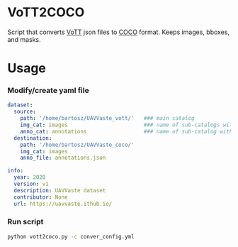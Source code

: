 # VoTT2COCO
Script that converts [VoTT](https://github.com/microsoft/VoTT) json files to [COCO](https://cocodataset.org/#home) format. Keeps images, bboxes, and masks.

# Usage

### Modify/create yaml file
``` yaml
dataset:
  source:
    path: '/home/bartosz/UAVVaste_vott/'   ### main catalog
    img_cat: images                        ### name of sub-catalogs with images
    anno_cat: annotations                  ### name of sub-catalog with annotations jsons
  destination:
    path: '/home/bartosz/UAVVaste_coco/'
    img_cat: images
    anno_file: annotations.json

info:
  year: 2020 
  version: v1 
  description: UAVVaste dataset 
  contributor: None
  url: https://uavvaste.ithub.io/
```

### Run script
``` bash
python vott2coco.py -c conver_config.yml
```
